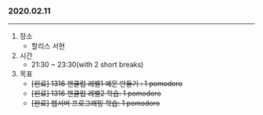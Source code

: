### 2020.02.11
---

1. 장소
    - 할리스 서현
2. 시간
    - 21:30 ~ 23:30(with 2 short breaks)
3. 목표
    - ~~[왼료] 1316 팬클럽 레벨1 예문 만들기 : 1 pomodoro~~
    - ~~[왼료] 1316 팬클럽 레벨2 학습: 1 pomodoro~~
    - ~~[완료] 웹서버 프로그래밍 학습: 1 pomodoro~~
    